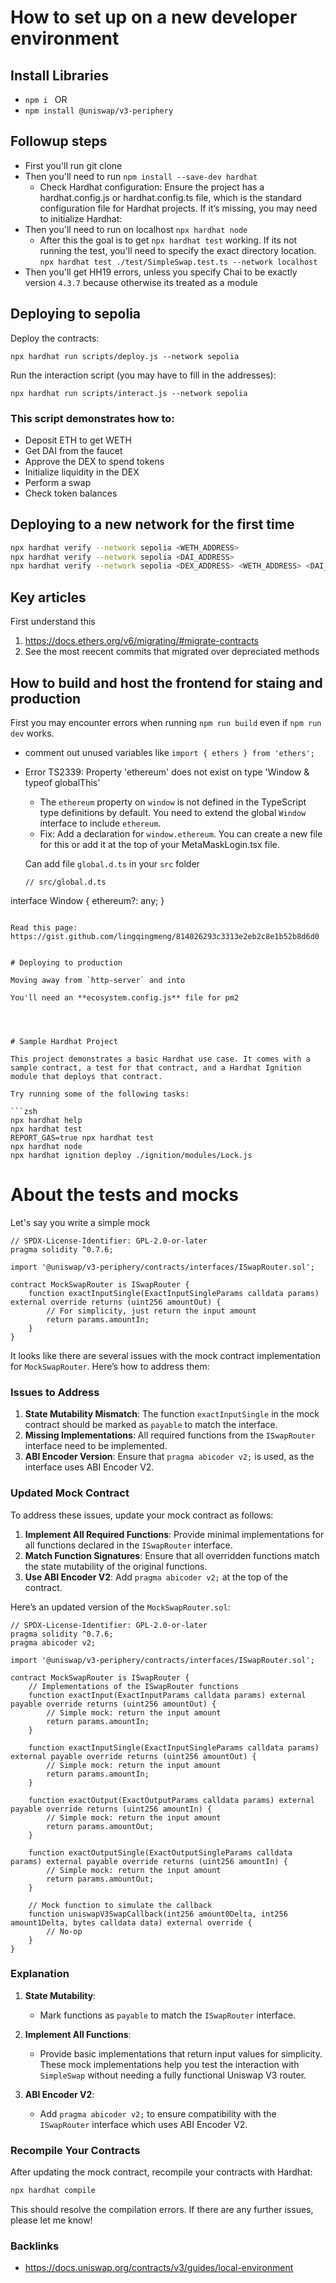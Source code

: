 # How to set up on a new developer environment

## Install Libraries
* `npm i `
OR
* `npm install @uniswap/v3-periphery`



## Followup steps

* First you'll run git clone 
* Then you'll need to run `npm install --save-dev hardhat`
  - Check Hardhat configuration: Ensure the project has a hardhat.config.js or hardhat.config.ts file, which is the standard configuration file for Hardhat projects. If it’s missing, you may need to initialize Hardhat:
* Then you'll need to run on localhost `npx hardhat node`
  - After this the goal is to get `npx hardhat test` working. If its not running the test, you'll need to specify the exact directory location. `npx hardhat test ./test/SimpleSwap.test.ts --network localhost`
* Then you'll get HH19 errors, unless you specify Chai to be exactly version `4.3.7` because otherwise its treated as a module


## Deploying to sepolia

Deploy the contracts:  

`npx hardhat run scripts/deploy.js --network sepolia`

Run the interaction script (you may have to fill in the addresses):

`npx hardhat run scripts/interact.js --network sepolia`

### This script demonstrates how to:
 
* Deposit ETH to get WETH
* Get DAI from the faucet
* Approve the DEX to spend tokens
* Initialize liquidity in the DEX
* Perform a swap
* Check token balances

## Deploying to a new network for the first time

```zsh
npx hardhat verify --network sepolia <WETH_ADDRESS>
npx hardhat verify --network sepolia <DAI_ADDRESS>
npx hardhat verify --network sepolia <DEX_ADDRESS> <WETH_ADDRESS> <DAI_ADDRESS>
```

## Key articles

First understand this

1. https://docs.ethers.org/v6/migrating/#migrate-contracts
2. See the most reecent commits that migrated over depreciated methods

## How to build and host the frontend for staing and production

First you may encounter errors when running `npm run build` even if `npm run dev` works. 

* comment out unused variables like `import { ethers } from 'ethers';`
* Error TS2339: Property 'ethereum' does not exist on type 'Window & typeof globalThis'
  - The `ethereum` property on `window` is not defined in the TypeScript type definitions by default. You need to extend the global `Window` interface to include `ethereum`.
  - Fix: Add a declaration for `window.ethereum`. You can create a new file for this or add it at the top of your MetaMaskLogin.tsx file.


  Can add file `global.d.ts` in your `src` folder

  ```tsx
  // src/global.d.ts
interface Window {
  ethereum?: any;
}
```

Read this page: https://gist.github.com/lingqingmeng/814026293c3313e2eb2c8e1b52b8d6d0


# Deploying to production

Moving away from `http-server` and into 

You'll need an **ecosystem.config.js** file for pm2




# Sample Hardhat Project

This project demonstrates a basic Hardhat use case. It comes with a sample contract, a test for that contract, and a Hardhat Ignition module that deploys that contract.

Try running some of the following tasks:

```zsh
npx hardhat help
npx hardhat test
REPORT_GAS=true npx hardhat test
npx hardhat node
npx hardhat ignition deploy ./ignition/modules/Lock.js
```


# About the tests and mocks

Let's say you write a simple mock

```solidity
// SPDX-License-Identifier: GPL-2.0-or-later
pragma solidity ^0.7.6;

import '@uniswap/v3-periphery/contracts/interfaces/ISwapRouter.sol';

contract MockSwapRouter is ISwapRouter {
    function exactInputSingle(ExactInputSingleParams calldata params) external override returns (uint256 amountOut) {
        // For simplicity, just return the input amount
        return params.amountIn;
    }
}

```

It looks like there are several issues with the mock contract implementation for `MockSwapRouter`. Here’s how to address them:

### Issues to Address

1. **State Mutability Mismatch**: The function `exactInputSingle` in the mock contract should be marked as `payable` to match the interface.
2. **Missing Implementations**: All required functions from the `ISwapRouter` interface need to be implemented.
3. **ABI Encoder Version**: Ensure that `pragma abicoder v2;` is used, as the interface uses ABI Encoder V2.

### Updated Mock Contract

To address these issues, update your mock contract as follows:

1. **Implement All Required Functions**: Provide minimal implementations for all functions declared in the `ISwapRouter` interface.
2. **Match Function Signatures**: Ensure that all overridden functions match the state mutability of the original functions.
3. **Use ABI Encoder V2**: Add `pragma abicoder v2;` at the top of the contract.

Here’s an updated version of the `MockSwapRouter.sol`:

```solidity
// SPDX-License-Identifier: GPL-2.0-or-later
pragma solidity ^0.7.6;
pragma abicoder v2;

import '@uniswap/v3-periphery/contracts/interfaces/ISwapRouter.sol';

contract MockSwapRouter is ISwapRouter {
    // Implementations of the ISwapRouter functions
    function exactInput(ExactInputParams calldata params) external payable override returns (uint256 amountOut) {
        // Simple mock: return the input amount
        return params.amountIn;
    }

    function exactInputSingle(ExactInputSingleParams calldata params) external payable override returns (uint256 amountOut) {
        // Simple mock: return the input amount
        return params.amountIn;
    }

    function exactOutput(ExactOutputParams calldata params) external payable override returns (uint256 amountIn) {
        // Simple mock: return the input amount
        return params.amountOut;
    }

    function exactOutputSingle(ExactOutputSingleParams calldata params) external payable override returns (uint256 amountIn) {
        // Simple mock: return the input amount
        return params.amountOut;
    }

    // Mock function to simulate the callback
    function uniswapV3SwapCallback(int256 amount0Delta, int256 amount1Delta, bytes calldata data) external override {
        // No-op
    }
}
```

### Explanation

1. **State Mutability**:
   - Mark functions as `payable` to match the `ISwapRouter` interface.

2. **Implement All Functions**:
   - Provide basic implementations that return input values for simplicity. These mock implementations help you test the interaction with `SimpleSwap` without needing a fully functional Uniswap V3 router.

3. **ABI Encoder V2**:
   - Add `pragma abicoder v2;` to ensure compatibility with the `ISwapRouter` interface which uses ABI Encoder V2.

### Recompile Your Contracts

After updating the mock contract, recompile your contracts with Hardhat:

```bash
npx hardhat compile
```

This should resolve the compilation errors. If there are any further issues, please let me know!

### Backlinks

* https://docs.uniswap.org/contracts/v3/guides/local-environment